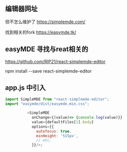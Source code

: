 ## 	编辑器网址
但不怎么维护了
https://simplemde.com/

找到相关的fork
https://easymde.tk/

## easyMDE 寻找与reat相关的
https://github.com/RIP21/react-simplemde-editor

npm install --save react-simplemde-editor

## app.js 中引入

```javascript
import SimpleMDE from "react-simplemde-editor";
import "easymde/dist/easymde.min.css";

          <SimpleMDE 
            onChange={(value)=> {console.log(value)}}
            value={defaultFiles[1].body}
            options={{
              autofocus: true,
              minHeight: '515px',
              // etc.
            }}/>;
```